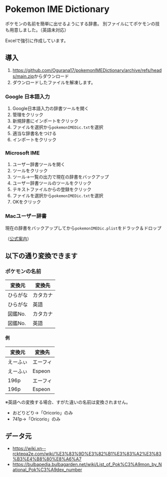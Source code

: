 # Pokemon IME Dictionary

ポケモンの名前を簡単に出せるようにする辞書。
別ファイルにてポケモンの技も用意しました。（英語未対応）

Excelで強引に作成しています。

## 導入

1. <https://github.com/Ogurana17/pokemonIMEDictionary/archive/refs/heads/main.zip>からダウンロード
2. ダウンロードしたファイルを解凍します。

### Google 日本語入力

1. Google日本語入力の辞書ツールを開く
2. 管理をクリック
3. 新規辞書にインポートをクリック
4. ファイルを選択から`pokemonIMEDic.txt`を選択
5. 適当な辞書名をつける
6. インポートをクリック

### Microsoft IME

1. ユーザー辞書ツールを開く
2. ツールをクリック
3. ツール→一覧の出力で現在の辞書をバックアップ
4. ユーザー辞書ツールのツールをクリック
5. テキストファイルからの登録をクリック
6. ファイルを選択から`pokemonIMEDic.txt`を選択
7. OKをクリック

### Macユーザー辞書

現在の辞書をバックアップしてから`pokemonIMEDic.plist`をドラック＆ドロップ

（[公式案内](https://support.apple.com/ja-jp/guide/japanese-input-method/jpim10228/mac#:~:text=%E3%82%AF%E3%83%AA%E3%83%83%E3%82%AF%E3%81%97%E3%81%BE%E3%81%99%E3%80%82-,%E3%83%A6%E3%83%BC%E3%82%B6%E8%BE%9E%E6%9B%B8%E3%82%92%E6%9B%B8%E3%81%8D%E5%87%BA%E3%81%99/%E8%AA%AD%E3%81%BF%E8%BE%BC%E3%82%80,-Mac%E3%81%A7%E3%80%81)）

## 以下の通り変換できます

### ポケモンの名前

| 変換元   | 変換先  |
| ----- | ---- |
| ひらがな  | カタカナ |
| ひらがな  | 英語   |
| 図鑑No. | カタカナ |
| 図鑑No. | 英語   |

#### 例

| 変換元  | 変換先    |
| ---- | ------ |
| えーふぃ | エーフィ   |
| えーふぃ | Espeon |
| 196p | エーフィ   |
| 196p | Espeon |

※英語への変換する場合、すがた違いの名前は変換されません。

- おどりどり→「Oricorio」のみ
- 741p→「Oricorio」のみ

## データ元

- <https://wiki.xn--rckteqa2e.com/wiki/%E3%83%9D%E3%82%B1%E3%83%A2%E3%83%B3%E4%B8%80%E8%A6%A7>
- <https://bulbapedia.bulbagarden.net/wiki/List_of_Pok%C3%A9mon_by_National_Pok%C3%A9dex_number>
